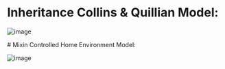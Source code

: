﻿# Inheritance Collins & Quillian Model:

![image](https://github.com/user-attachments/assets/276f94b7-7dbf-411e-b3ac-ad1ed772eb74)


﻿# Mixin Controlled Home Environment Model:

![image](https://github.com/user-attachments/assets/1b2fc34b-fa32-4cd9-ac09-1e261f4af7ed)
